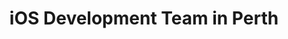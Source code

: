 ---
title: iOS Development Team in Perth
permalink: /landings/locations/perth/developer/ios
technology: iOS
location: Perth
---